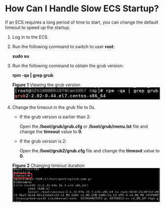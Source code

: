 # How Can I Handle Slow ECS Startup?<a name="EN-US_TOPIC_0117006217"></a>

If an ECS requires a long period of time to start, you can change the default timeout to speed up the startup.

1.  Log in to the ECS.
2.  Run the following command to switch to user  **root**:

    **sudo su**

3.  Run the following command to obtain the grub version:

    **rpm -qa | grep grub**

    **Figure  1**  Viewing the grub version<a name="fig165801156121217"></a>  
    ![](figures/viewing-the-grub-version.png "viewing-the-grub-version")

4.  Change the timeout in the grub file to 0s.

    -   If the grub version is earlier than 2:

        Open the  **/boot/grub/grub.cfg**  or  **/boot/grub/menu.lst**  file and change the  **timeout**  value to  **0**.

    -   If the grub version is 2:

        Open the  **/boot/grub2/grub.cfg**  file and change the  **timeout**  value to  **0**.

    **Figure  2**  Changing timeout duration<a name="fig109003411818"></a>  
    ![](figures/changing-timeout-duration.gif "changing-timeout-duration")


